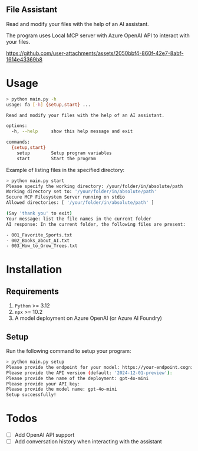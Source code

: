 File Assistant
---
Read and modify your files with the help of an AI assistant.

The program uses Local MCP server with Azure OpenAI API to interact with your files.

https://github.com/user-attachments/assets/2050bbf4-860f-42e7-8abf-1614e43369b8

# Usage
```bash
> python main.py -h   
usage: fa [-h] {setup,start} ...

Read and modify your files with the help of an AI assistant.

options:
  -h, --help     show this help message and exit

commands:
  {setup,start}
    setup        Setup program variables
    start        Start the program
```

Example of listing files in the specified directory:
```bash
> python main.py start
Please specify the working directory: /your/folder/in/absolute/path
Working directory set to: '/your/folder/in/absolute/path'
Secure MCP Filesystem Server running on stdio
Allowed directories: [ '/your/folder/in/absolute/path' ]

(Say 'thank you' to exit)
Your message: list the file names in the current folder
AI response: In the current folder, the following files are present:

- 001_Favorite_Sports.txt
- 002_Books_about_AI.txt
- 003_How_to_Grow_Trees.txt
```



# Installation
## Requirements
1. `Python` >= 3.12
2. `npx` >= 10.2
3. A model deployment on Azure OpenAI (or Azure AI Foundry)

## Setup
Run the following command to setup your program:

```bash
> python main.py setup
Please provide the endpoint for your model: https://your-endpoint.cognitiveservices.azure.com/
Please provide the API version (default: '2024-12-01-preview'): 
Please provide the name of the deployment: gpt-4o-mini
Please provide your API key: 
Please provide the model name: gpt-4o-mini
Setup successfully!
```

# Todos

- [ ] Add OpenAI API support
- [ ] Add conversation history when interacting with the assistant
